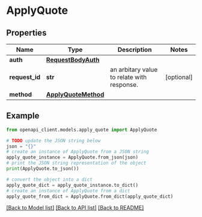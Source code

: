 # ApplyQuote


## Properties

Name | Type | Description | Notes
------------ | ------------- | ------------- | -------------
**auth** | [**RequestBodyAuth**](RequestBodyAuth.md) |  | 
**request_id** | **str** | an arbitary value to relate with response. | [optional] 
**method** | [**ApplyQuoteMethod**](ApplyQuoteMethod.md) |  | 

## Example

```python
from openapi_client.models.apply_quote import ApplyQuote

# TODO update the JSON string below
json = "{}"
# create an instance of ApplyQuote from a JSON string
apply_quote_instance = ApplyQuote.from_json(json)
# print the JSON string representation of the object
print(ApplyQuote.to_json())

# convert the object into a dict
apply_quote_dict = apply_quote_instance.to_dict()
# create an instance of ApplyQuote from a dict
apply_quote_from_dict = ApplyQuote.from_dict(apply_quote_dict)
```
[[Back to Model list]](../README.md#documentation-for-models) [[Back to API list]](../README.md#documentation-for-api-endpoints) [[Back to README]](../README.md)


